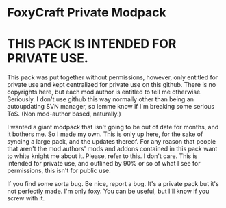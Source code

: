 # FoxyCraft Private Modpack
#  THIS PACK IS INTENDED FOR PRIVATE USE.

This pack was put together without permissions, however, only entitled for private use and kept centralized for private use on this github. There is no copyrights here, but each mod author is entitled to tell me otherwise. Seriously. I don't use github this way normally other than being an autoupdating SVN manager, so lemme know if I'm breaking some serious ToS. (Non mod-author based, naturally.)

I wanted a giant modpack that isn't going to be out of date for months, and it bothers me. So I made my own. This is only up here, for the sake of syncing a large pack, and the updates thereof. For any reason that people that aren't the mod authors' mods and addons contained in this pack want to white knight me about it. Please, refer to this. I don't care. This is intended for private use, and outlined by 90% or so of what I see for permissions, this isn't for public use. 


If you find some sorta bug. Be nice, report a bug. It's a private pack but it's not perfectly made. I'm only foxy.
You can be useful, but I'll know if you screw with it. 
